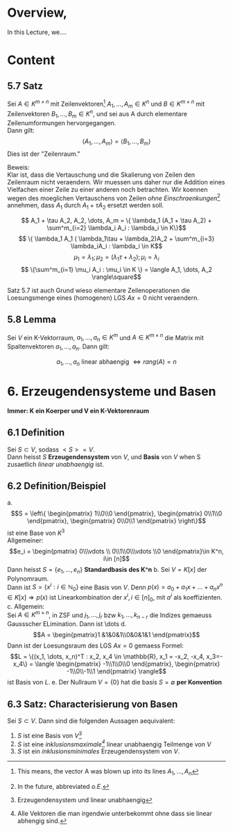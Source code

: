 # Overview, 
In this Lecture, we.... 

# Content

## 5.7 Satz
Sei $A\in K^{m\times n}$ mit Zeilenvektoren[^1] $A_1, \dots, A_m \in K^n$ und $B\in
K^{m\times n}$ mit Zeilenvektoren $B_1, \dots, B_m \in K^n$, und sei aus A
durch elementare Zeilenumformungen hervorgegangen.  
Dann gilt: 
$$\langle A_1, \dots, A_m\rangle = \langle B_1, \dots, B_m\rangle$$
Dies ist der "Zeilenraum."

Beweis:  
Klar ist, dass die Vertauschung und die Skalierung von Zeilen den Zeilenraum
nicht veraendern. Wir muessen uns daher nur die Addition eines Vielfachen einer
Zeile zu einer anderen noch betrachten. Wir koennen wegen des moeglichen
Vertauschens von Zeilen *ohne Einschraenkungen*[^2] annehmen, dass $A_1$ durch
$A_1 + \tau A_2$ ersetzt werden soll. 

$$ A_1 + \tau A_2, A_2, \dots, A_m = \{ \lambda_1 (A_1 + \tau A_2) +
\sum^m_{i=2} \lambda_i A_i : \lambda_i \in K\}$$
$$ \{ \lambda_1 A_1 ( \lambda_1\tau + \lambda_2)A_2 + \sum^m_{i=3} \lambda_iA_i
: \lambda_i \in K$$
$$ \mu_1 = \lambda_1; \mu_2 = (\lambda_1\tau + \lambda_2); \mu_i = \lambda_i$$
$$ \{\sum^m_{i=1} \mu_i A_i : \mu_i \in K \} = \langle A_1, \dots, A_2
\rangle\square$$ 

Satz 5.7 ist auch Grund wieso elementare Zeilenoperationen die Loesungsmenge
eines (homogenen) LGS $Ax=0$ nicht veraendern. 

## 5.8 Lemma
Sei $V$ ein K-Vektorraum, $a_1, \dots, a_n \in K^m$ und $A\in K^{m\times n}$
die Matrix mit Spaltenvektoren $a_1, \dots, a_n$. Dann gilt: 

$$ a_1, \dots, a_n \text{ linear abhaengig } \iff rang(A) = n$$

# 6. Erzeugendensysteme und Basen
**Immer: K ein Koerper und V ein K-Vektorenraum**

## 6.1 Definition
Sei $S\subset V$, sodass $<S> = V$.  
Dann heisst $S$ **Erzeugendensystem** von $V$, und **Basis** von $V$ when S
zusaetlich *linear unabhaengig* ist. 

## 6.2 Definition/Beispiel
a. $$S = \left\{ \begin{pmatrix} 1\\0\\0 \end{pmatrix}, \begin{pmatrix} 0\\1\\0
     \end{pmatrix}, \begin{pmatrix} 0\\0\\1 \end{pmatrix} \right\}$$
     ist eine Base von $K^3$   
     Allgemeiner:  
     $$e_i = \begin{pmatrix} 0\\\vdots \\ 0\\1\\0\\\vdots \\0 \end{pmatrix}\in
     K^n, i\in [n]$$ 
     Dann heisst $S=\{e_1, \dots, e_n\}$ **Standardbasis des K^n**
b. Sei $V=K[x]$ der Polynomraum.  
   Dann ist $S=\{x^i : i\in \mathbb{N}_0\}$ eine Basis von $V$. 
   Denn $p(x) = a_0+a_1x + \dots + a_nx^n\in K[x] \Rightarrow p(x)$ ist
   Linearkombination der $x^i, i \in [n]_0$, mit $a^i$ als koeffizienten. 
c. Allgemein:  
   Sei $A\in K^{m\times n}$, in ZSF und $j_1, \dots, j_r$ bzw $k_1, \dots,
   k_{n-r}$ die Indizes gemaeuss Gaussscher ELimination. Dann ist \dots
d. $$A = \begin{pmatrix}1 &1&0&1\\0&0&1&1 \end{pmatrix}$$ 
   Dann ist der Loesungsraum des LGS $Ax=0$ gemaess Formel:
   $$L = \{(x_1, \dots, x_n)^T : x_2, x_4 \in \mathbb{R}, x_1 = -x_2, -x_4,
   x_3=-x_4\} = \langle \begin{pmatrix} -1\\1\\0\\0 \end{pmatrix},
   \begin{pmatrix} -1\\0\\-1\\1 \end{pmatrix} \rangle$$ist Basis von $L$. 
e. Der Nullraum $V=\{0\}$ hat die basis $S=\emptyset$ **per Konvention**

## 6.3 Satz: Characterisierung von Basen
Sei $S\subset V$. Dann sind die folgenden Aussagen aequivalent: 

1. $S$ ist eine Basis von $V$[^3]
2. $S$ ist eine *inklusionsmaximale[^4]* linear unabhaengig Teilmenge von $V$
3. $S$ ist ein *inklusionsminimales* Erzeugendensystem von $V$. 

[^1]: This means, the vector A was blown up into its lines $A_1, \dots, A_n$
[^2]: In the future, abbreviated _o.E._
[^3]: Erzeugendensystem und linear unabhaengig
[^4]: Alle Vektoren die man irgendwie unterbekommt ohne dass sie linear
  abhengig sind. 
